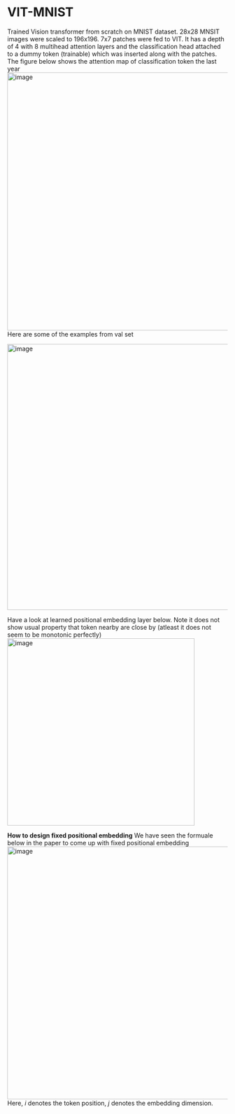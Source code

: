 # VIT-MNIST
Trained Vision transformer from scratch on MNIST dataset. 28x28 MNSIT images were scaled to 196x196. 7x7 patches were fed to VIT. It has a depth of 4 with 8 multihead attention layers and the classification head attached to a dummy token (trainable) which was inserted along with the patches.<br>
The figure below shows the attention map of classification token the last year <br>
<img width="590" alt="image" src="https://github.com/Sachin-Bharadwaj/VIT-MNIST/assets/26499326/737f6882-c9ef-4b5b-a7fb-66555e3eedac">
Here are some of the examples from val set <br>

<img width="608" alt="image" src="https://github.com/Sachin-Bharadwaj/VIT-MNIST/assets/26499326/b6045604-6aec-42d8-8f10-5c445b4f81c9">

Have a look at learned positional embedding layer below. Note it does not show usual property that token nearby are close by (atleast it does not seem to be monotonic perfectly) <br>
<img width="428" alt="image" src="https://github.com/Sachin-Bharadwaj/VIT-MNIST/assets/26499326/72168fa2-9911-4f61-81af-9846c84bd4bc"> <br>

**How to design fixed positional embedding**
We have seen the formuale below in the paper to come up with fixed positional embedding <br>
<img width="578" alt="image" src="https://github.com/Sachin-Bharadwaj/VIT-MNIST/assets/26499326/d4c42286-0c04-4b9b-927c-efc805b97394"> <br>
Here, $i$ denotes the token position, $j$ denotes the embedding dimension.


